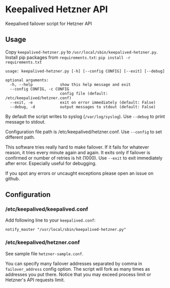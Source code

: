 # Keepalived Hetzner API

Keepalived failover script for Hetzner API

## Usage

Copy `keepalived-hetzner.py` to `/usr/local/sbin/keepalived-hetzner.py`.
Install pip packages from `requirements.txt`: `pip install -r requirements.txt`

```
usage: keepalived-hetzner.py [-h] [--config CONFIG] [--exit] [--debug]

optional arguments:
  -h, --help            show this help message and exit
  --config CONFIG, -c CONFIG
                        config file (default: /etc/keepalived/hetzner.conf)
  --exit, -e            exit on error immediately (default: False)
  --debug, -d           output messages to stdout (default: False)
```

By default the script writes to syslog (`/var/log/syslog`). Use `--debug` to print message to stdout.

Configuration file path is /etc/keepalived/hetzner.conf. Use `--config` to set different path.

This software tries really hard to make failover. If it fails for whatever reason, it tries every minute again and again. It exits only if failover is confirmed or number of retries is hit (1000). Use `--exit` to exit immediately after error. Especially useful for debugging.

If you spot any errors or uncaught exceptions please open an issue on github.

## Configuration

### /etc/keepalived/keepalived.conf

Add following line to your `keepalived.conf`:

```
notify_master "/usr/local/sbin/keepalived-hetzner.py"
```

### /etc/keepalived/hetzner.conf

See sample file `hetzner-sample.conf`.

You can specify many failover addresses separated by comma in `failover_address` config option. The script will fork as many times as addresses you put there. Notice that you may exceed process limit or Hetzner's API requests limit.
